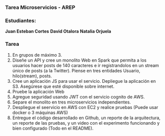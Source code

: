 ### Tarea Microservicios - AREP

### Estudiantes:
**Juan Esteban Cortes**
**David Otalora**
**Natalia Orjuela**

### Tarea

1. En grupos de máximo 3.
2. Diseñe un API y cree un monolito  Web en Spark que permita a los usuarios hacer posts de 140 caracteres e ir registrandolos en un stream único de posts (a la Twitter). Piense en tres entidades Usuario, hilo(stream), posts.
3. Cree un aplicación JS para usar el servicio. Depliegue la aplicación en S3. Asegúrese que esté disponible sobre internet.
4. Pruebe la aplicación Web
5. Agregue seguridad usando JWT con el servicio cognito de AWS.
6. Separe el monolito en tres microservicios independientes.
7. Despliegue el seervicio en AWS con EC2 y realice pruebas (Puede usar docker o 3 máquinas AWS)
8. Entregue el código desarrollado en Github, un reporte de la arquitectura, un reporte de las pruebas, y un video con el experimento funcionando y bien configurado (Todo en el README).
